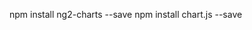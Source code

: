 npm install ng2-charts --save
npm install chart.js --save
<script src="node_modules/chart.js/src/chart.js"></script>